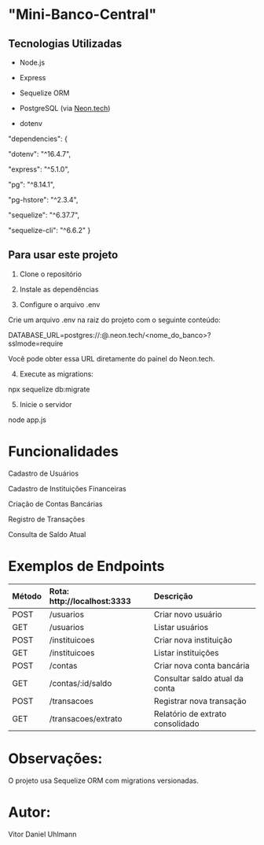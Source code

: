 #  "Mini-Banco-Central"

##  Tecnologias Utilizadas

- Node.js
  
- Express
  
- Sequelize ORM
  
- PostgreSQL (via [Neon.tech](https://neon.tech))
  
- dotenv


"dependencies": {

  "dotenv": "^16.4.7",
  
  "express": "^5.1.0",
  
  "pg": "^8.14.1",
  
  "pg-hstore": "^2.3.4",
  
  "sequelize": "^6.37.7",
  
  "sequelize-cli": "^6.6.2"
}

## Para usar este projeto

1. Clone o repositório

2. Instale as dependências

3. Configure o arquivo .env
   
Crie um arquivo .env na raiz do projeto com o seguinte conteúdo:

DATABASE_URL=postgres://<usuario>:<senha>@<host>.neon.tech/<nome_do_banco>?sslmode=require

Você pode obter essa URL diretamente do painel do Neon.tech.

4. Execute as migrations:
   
npx sequelize db:migrate

5. Inicie o servidor
   
node app.js

# Funcionalidades

 Cadastro de Usuários
 
 Cadastro de Instituições Financeiras
 
 Criação de Contas Bancárias
 
 Registro de Transações
 
 Consulta de Saldo Atual

# Exemplos de Endpoints

| Método	         | Rota: http://localhost:3333	                         | Descrição
| :--------------| :-----------------------------                          |  :-----------------
| POST	           | /usuarios     	                                       | Criar novo usuário
| GET           	 |  /usuarios	                                           |  Listar usuários
| POST	           |  /instituicoes 	                                     |  Criar nova instituição
| GET	             |  /instituicoes	                                       |   Listar instituições
| POST             |	/contas	                                             |  Criar nova conta bancária
| GET	             |  /contas/:id/saldo                               	   | Consultar saldo atual da conta
| POST	           | /transacoes	                                         |    Registrar nova transação
| GET	             | /transacoes/extrato	                                 |  Relatório de extrato consolidado


# Observações:
O projeto usa Sequelize ORM com migrations versionadas.

# Autor:

Vitor Daniel Uhlmann
